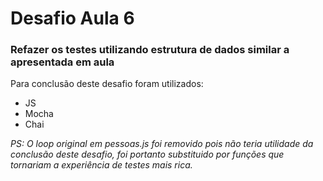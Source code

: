# Desafio Aula 6
### Refazer os testes utilizando estrutura de dados similar a apresentada em aula

Para conclusão deste desafio foram utilizados:

- JS
- Mocha
- Chai

<em>PS: O loop original em pessoas.js foi removido pois não teria utilidade da conclusão deste desafio, foi portanto substituido por funções que tornariam a experiência de testes mais rica.</em>
